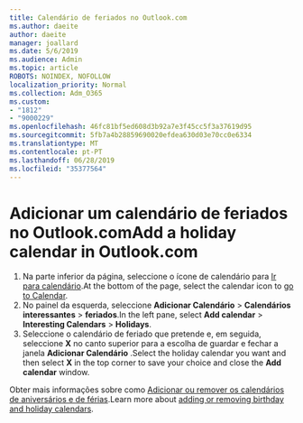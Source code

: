 ```yaml
---
title: Calendário de feriados no Outlook.com
ms.author: daeite
author: daeite
manager: joallard
ms.date: 5/6/2019
ms.audience: Admin
ms.topic: article
ROBOTS: NOINDEX, NOFOLLOW
localization_priority: Normal
ms.collection: Adm_O365
ms.custom:
- "1812"
- "9000229"
ms.openlocfilehash: 46fc81bf5ed608d3b92a7e3f45cc5f3a37619d95
ms.sourcegitcommit: 5fb7a4b28859690020efdea630d03e70cc0e6334
ms.translationtype: MT
ms.contentlocale: pt-PT
ms.lasthandoff: 06/28/2019
ms.locfileid: "35377564"
---
```

# <a name="add-a-holiday-calendar-in-outlookcom"></a><span data-ttu-id="0e2d7-102">Adicionar um calendário de feriados no Outlook.com</span><span class="sxs-lookup"><span data-stu-id="0e2d7-102">Add a holiday calendar in Outlook.com</span></span>

1. <span data-ttu-id="0e2d7-103">Na parte inferior da página, seleccione o ícone de calendário para [Ir para calendário](https://outlook.live.com/mail/calendar).</span><span class="sxs-lookup"><span data-stu-id="0e2d7-103">At the bottom of the page, select the calendar icon to [go to Calendar](https://outlook.live.com/mail/calendar).</span></span>
1. <span data-ttu-id="0e2d7-104">No painel da esquerda, seleccione **Adicionar Calendário** > **Calendários interessantes** > **feriados**.</span><span class="sxs-lookup"><span data-stu-id="0e2d7-104">In the left pane, select **Add calendar** > **Interesting Calendars** > **Holidays**.</span></span>
1. <span data-ttu-id="0e2d7-105">Seleccione o calendário de feriado que pretende e, em seguida, seleccione **X** no canto superior para a escolha de guardar e fechar a janela **Adicionar Calendário** .</span><span class="sxs-lookup"><span data-stu-id="0e2d7-105">Select the holiday calendar you want and then select **X** in the top corner to save your choice and close the **Add calendar** window.</span></span>

<span data-ttu-id="0e2d7-106">Obter mais informações sobre como [Adicionar ou remover os calendários de aniversários e de férias](https://support.office.com/article/b8e636da-fda8-413f-940e-68396efa49a6).</span><span class="sxs-lookup"><span data-stu-id="0e2d7-106">Learn more about [adding or removing birthday and holiday calendars](https://support.office.com/article/b8e636da-fda8-413f-940e-68396efa49a6).</span></span>